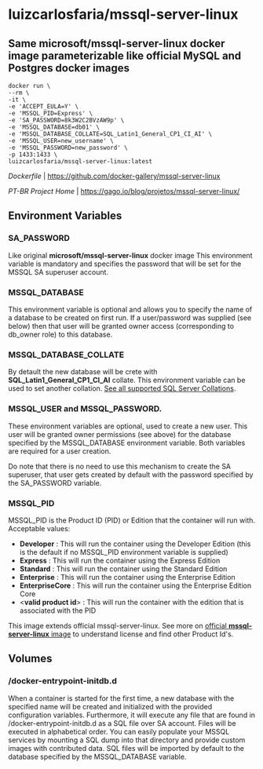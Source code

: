 # luizcarlosfaria/mssql-server-linux

## Same **microsoft/mssql-server-linux** docker image parameterizable like official **MySQL** and **Postgres** docker images

```
docker run \
--rm \
-it \
-e 'ACCEPT_EULA=Y' \
-e 'MSSQL_PID=Express' \
-e 'SA_PASSWORD=8k3W2C2BVzAW9p' \
-e 'MSSQL_DATABASE=db01' \
-e 'MSSQL_DATABASE_COLLATE=SQL_Latin1_General_CP1_CI_AI' \
-e 'MSSQL_USER=new_username' \
-e 'MSSQL_PASSWORD=new_password' \
-p 1433:1433 \
luizcarlosfaria/mssql-server-linux:latest
```

*Dockerfile* | https://github.com/docker-gallery/mssql-server-linux

*PT-BR Project Home* | https://gago.io/blog/projetos/mssql-server-linux/


## Environment Variables

### **SA_PASSWORD** 
Like original **microsoft/mssql-server-linux** docker image
This environment variable is mandatory and specifies the password that will be set for the MSSQL SA superuser account. 

### **MSSQL_DATABASE** 
This environment variable is optional and allows you to specify the name of a database to be created on first run. If a user/password was supplied (see below) then that user will be granted owner access (corresponding to db_owner role) to this database.

### **MSSQL_DATABASE_COLLATE** 
By detault the new database will be crete with **SQL_Latin1_General_CP1_CI_AI** collate. This environment variable can be used to set another collation. [See all supported SQL Server Collations](https://raw.githubusercontent.com/docker-gallery/mssql-server-linux/master/all_collations.txt).

### **MSSQL_USER** and **MSSQL_PASSWORD**. 
These environment variables are optional, used to create a new user. This user will be granted owner permissions (see above) for the database specified by the MSSQL_DATABASE environment variable. Both variables are required for a user creation.

Do note that there is no need to use this mechanism to create the SA superuser, that user gets created by default with the password specified by the SA_PASSWORD variable.

### **MSSQL_PID**

MSSQL_PID is the Product ID (PID) or Edition that the container will run with. Acceptable values:

* **Developer** : This will run the container using the Developer Edition (this is the default if no MSSQL_PID environment variable is supplied)
* **Express** : This will run the container using the Express Edition
* **Standard** : This will run the container using the Standard Edition
* **Enterprise** : This will run the container using the Enterprise Edition
* **EnterpriseCore** : This will run the container using the Enterprise Edition Core
* <**valid product id**> : This will run the container with the edition that is associated with the PID

This image extends official mssql-server-linux. See more on [official **mssql-server-linux** image](https://hub.docker.com/r/microsoft/mssql-server-linux/) to understand license and find other Product Id's.


## Volumes

### /docker-entrypoint-initdb.d
When a container is started for the first time, a new database with the specified name will be created and initialized with the provided configuration variables. Furthermore, it will execute any file that are found in /docker-entrypoint-initdb.d as a SQL file over SA account. Files will be executed in alphabetical order. You can easily populate your MSSQL services by mounting a SQL dump into that directory and provide custom images with contributed data. SQL files will be imported by default to the database specified by the MSSQL_DATABASE variable.
